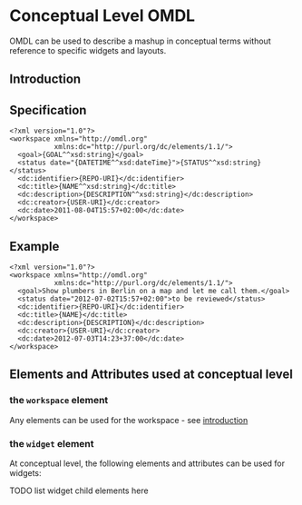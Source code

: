 # Conceptual Level OMDL #

OMDL can be used to describe a mashup in conceptual terms without reference to specific widgets and layouts. 

## Introduction

## Specification

    <?xml version="1.0"?>
    <workspace xmlns="http://omdl.org"
               xmlns:dc="http://purl.org/dc/elements/1.1/">
      <goal>{GOAL^^xsd:string}</goal>
      <status date="{DATETIME^^xsd:dateTime}">{STATUS^^xsd:string}</status>
      <dc:identifier>{REPO-URI}</dc:identifier>
      <dc:title>{NAME^^xsd:string}</dc:title>
      <dc:description>{DESCRIPTION^^xsd:string}</dc:description>
      <dc:creator>{USER-URI}</dc:creator>     
      <dc:date>2011-08-04T15:57+02:00</dc:date>  
    </workspace>
    
## Example

    <?xml version="1.0"?>
    <workspace xmlns="http://omdl.org"
               xmlns:dc="http://purl.org/dc/elements/1.1/">
      <goal>Show plumbers in Berlin on a map and let me call them.</goal>
      <status date="2012-07-02T15:57+02:00">to be reviewed</status>
      <dc:identifier>{REPO-URI}</dc:identifier>
      <dc:title>{NAME}</dc:title>
      <dc:description>{DESCRIPTION}</dc:description>
      <dc:creator>{USER-URI}</dc:creator>
      <dc:date>2012-07-03T14:23+37:00</dc:date>     
    </workspace>

## Elements and Attributes used at conceptual level

### the `workspace` element

Any elements can be used for the workspace - see [introduction](documentation.html)

### the `widget` element

At conceptual level, the following elements and attributes can be used for widgets:

TODO list widget child elements here
